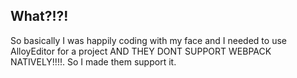 ## What?!?!
So basically I was happily coding with my face and I needed to use AlloyEditor for a project AND THEY DONT SUPPORT
WEBPACK NATIVELY!!!!. So I made them support it.